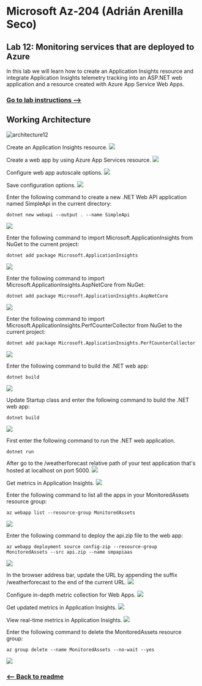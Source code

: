 # Microsoft Az-204 (Adrián Arenilla Seco)

## Lab 12: Monitoring services that are deployed to Azure
In this lab we will learn how to create an Application Insights resource and integrate Application Insights telemetry tracking into an ASP.NET web application and a resource created with Azure App Service Web Apps.

### [Go to lab instructions -->](Files/AZ-204_12_lab.md)

## Working Architecture
![architecture12](architecture_12.png)

Create an Application Insights resource.
![](Evidences/Image1.png)


Create a web app by using Azure App Services resource.
![](Evidences/Image2.png)


Configure web app autoscale options.
![](Evidences/Image3.png)


Save configuration options.
![](Evidences/Image4.png)


Enter the following command to create a new .NET Web API application named SimpleApi in the current directory:
```
dotnet new webapi --output . --name SimpleApi
```
![](Evidences/Image5.png)


Enter the following command to import Microsoft.ApplicationInsights from NuGet to the current project:
```
dotnet add package Microsoft.ApplicationInsights
```
![](Evidences/Image6.png)


Enter the following command to import Microsoft.ApplicationInsights.AspNetCore from NuGet:
```
dotnet add package Microsoft.ApplicationInsights.AspNetCore
```
![](Evidences/Image7.png)


Enter the following command to import Microsoft.ApplicationInsights.PerfCounterCollector from NuGet to the current project:
```
dotnet add package Microsoft.ApplicationInsights.PerfCounterCollector
```
![](Evidences/Image8.png)


Enter the following command to build the .NET web app:
```
dotnet build
```
![](Evidences/Image9.png)


Update Startup class and enter the following command to build the .NET web app:
```
dotnet build
```
![](Evidences/Image10.png)


First enter the following command to run the .NET web application.
```
dotnet run
```
After go to the /weatherforecast relative path of your test application that's hosted at localhost on port 5000.
![](Evidences/Image11.png)


Get metrics in Application Insights.
![](Evidences/Image12.png)


Enter the following command to list all the apps in your MonitoredAssets resource group:
```
az webapp list --resource-group MonitoredAssets
```
![](Evidences/Image13.png)


Enter the following command to deploy the api.zip file to the web app:
```
az webapp deployment source config-zip --resource-group MonitoredAssets --src api.zip --name smpapiaas
```
![](Evidences/Image14.png)


In the browser address bar, update the URL by appending the suffix /weatherforecast to the end of the current URL.
![](Evidences/Image15.png)


Configure in-depth metric collection for Web Apps.
![](Evidences/Image16.png)


Get updated metrics in Application Insights.
![](Evidences/Image17.png)


View real-time metrics in Application Insights.
![](Evidences/Image18.png)


Enter the following command to delete the MonitoredAssets resource group:
```
az group delete --name MonitoredAssets --no-wait --yes
```
![](Evidences/Image19.png)


### [<-- Back to readme](../../readme.md)


